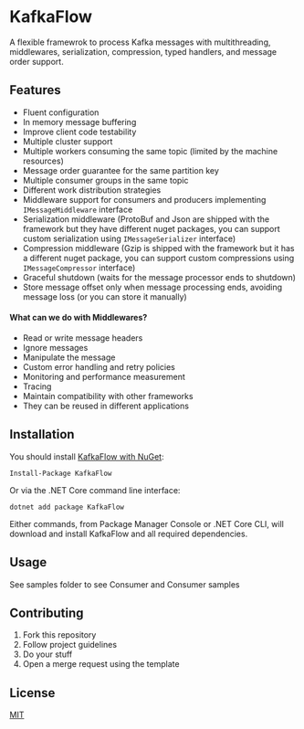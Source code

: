 # KafkaFlow

A flexible framewrok to process Kafka messages with multithreading, middlewares, serialization, compression, typed handlers, and message order support.

## Features

- Fluent configuration
- In memory message buffering
- Improve client code testability
- Multiple cluster support
- Multiple workers consuming the same topic (limited by the machine resources)
- Message order guarantee for the same partition key
- Multiple consumer groups in the same topic
- Different work distribution strategies
- Middleware support for consumers and producers implementing `IMessageMiddleware` interface
- Serialization middleware (ProtoBuf and Json are shipped with the framework but they have different nuget packages, you can support custom serialization using `IMessageSerializer` interface)
- Compression middleware (Gzip is shipped with the framework but it has a different nuget package, you can support custom compressions using `IMessageCompressor` interface)
- Graceful shutdown (waits for the message processor ends to shutdown)
- Store message offset only when message processing ends, avoiding message loss (or you can store it manually)

#### What can we do with Middlewares?

- Read or write message headers
- Ignore messages
- Manipulate the message
- Custom error handling and retry policies
- Monitoring and performance measurement
- Tracing
- Maintain compatibility with other frameworks
- They can be reused in different applications

## Installation

You should install [KafkaFlow with NuGet](https://www.nuget.org/packages/KafkaFlow):

    Install-Package KafkaFlow
    
Or via the .NET Core command line interface:

    dotnet add package KafkaFlow

Either commands, from Package Manager Console or .NET Core CLI, will download and install KafkaFlow and all required dependencies.

## Usage

See samples folder to see Consumer and Consumer samples

## Contributing

1. Fork this repository
2. Follow project guidelines
3. Do your stuff
4. Open a merge request using the template

## License

[MIT](LICENSE)
